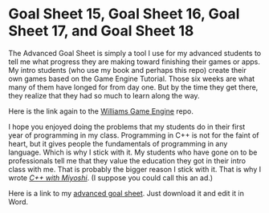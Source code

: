 # Goal Sheet 15, Goal Sheet 16, Goal Sheet 17, and Goal Sheet 18

The Advanced Goal Sheet is simply a tool I use for my advanced students to tell me what progress they are making toward finishing their games or apps.  My intro students (who use my book and perhaps this repo) create their own games based on the Game Engine Tutorial.  Those six weeks are what many of them have longed for from day one.  But by the time they get there, they realize that they had so much to learn along the way.

Here is the link again to the [Williams Game Engine](https://github.com/MichaelTMiyoshi/WilliamsGameEngineVS2019) repo.

I hope you enjoyed doing the problems that my students do in their first year of programming in my class.  Programming in C++ is not for the faint of heart, but it gives people the fundamentals of programming in any language.  Which is why I stick with it.  My students who have gone on to be professionals tell me that they value the education they got in their intro class with me.  That is probably the bigger reason I stick with it.  That is why I wrote _[C++ with Miyoshi](https://amzn.to/3bQuePT)_.  (I suppose you could call this an ad.)

Here is a link to my [advanced goal sheet](https://github.com/MichaelTMiyoshi/CPPwithMiyoshi/blob/master/Documents/GoalsSheetAdvanced.docx).  Just download it and edit it in Word.
